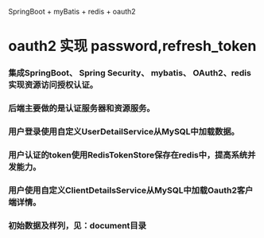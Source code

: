 SpringBoot + myBatis + redis + oauth2

# oauth2 实现 password,refresh_token
### 集成SpringBoot、 Spring Security、 mybatis、 OAuth2、redis实现资源访问授权认证。
### 后端主要做的是认证服务器和资源服务。
### 用户登录使用自定义UserDetailService从MySQL中加载数据。
### 用户认证的token使用RedisTokenStore保存在redis中，提高系统并发能力。
### 用户使用自定义ClientDetailsService从MySQL中加载Oauth2客户端详情。
### 初始数据及样列，见：document目录